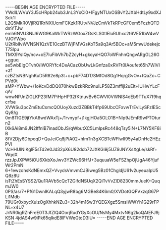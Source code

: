 -----BEGIN AGE ENCRYPTED FILE-----
YWdlLWVuY3J5cHRpb24ub3JnL3YxCi0+IFgyNTUxOSBvY2JXbHdtLy9xdXJSck1l
L2Q5MkR0VjlRQ1RrNXlUcmFCKzk1RUtvNVJzCmVkTkRPcGF0em5FczhQTDdmYTJw
emh6NVU3NlJ6WG9KaWIrTWRzWGoxZGsKLS0tIEluRUhxc2t6VE51bW4wVVJOYWpo
U2tRblIvWVNSN1QzVE1OczBTWjFMVGsKoT5a9q3Ar5BOc+aM5mwUdekejcT7Slpu
TMX9YsIQy/ncv+oE7luFibVh7bZ2cyH+gkoyaHQO7oWFnhnQngvARgGL26G+gguq
ae5wbEIgOTvh0/IWORYfc4DeACazObUwLkGnfza0xRVFt0IAoufet65h7WlVI+zf
czBZtsNBNghKuD5R82e8p3t+c+pbF74DT/SMfOd8Gg1HqrgGvOv+tQaZo+CPVd0t
sMP+YWbw+/1oKcvDdDQ070hkwBzkRRc9nuILP58Z3mffljl2uElt+lUHwYLcFqA/
wnwNPJnZlGLKP23fM7PiHpHP32fKtnuvBv6CWVI0VWNlS4dEb9TTuX7f9hqcrfxe
XVWSu3pcZmEtuCsmcQOUoyXuzd3ZBBkT4fp69UbcCFxvwTrEvlLySFzIEScQy8/g
0m8TIGE9jtYkA8wdWAxTj+/1rvnypf+j1kgjHOa5OLO1B+Nlp9JEmR9wPTOturn2
lXk6Ai8m9JN2lffnlB7inadObJS/qWbutXC5LmIpsRc448qTsy5iN+L7NY5KF8iB
8fV2Djy6DbpoqD+QaJeiCq8jPiA02+hImTn3gXCBTeWFlwII95y4aDnHc2HEzPVl
VcHHUlNIKglF5sTd2e0Jd32pX6U82dcb72JXKGi9j5UZ9JNYXsXgLe/skRf+WqdX
rzzJpJXPW5iOU6XkbXoJwv3YZWc96HfJ+3uquuaW5eFSZhpOjUgA46YjufWr2PmN
6+1ewzohsKdNEmxQZ+VvydsVmvmCJBiweg5Bz01ChgldjU61v2uyeuaIpU5Q8z8U
isTtZhEsSYSS2/Qu1RAVb5cQcTZGlfdNSUqX2QiTvVvZID8230mmJueK+QuqmJW0
0PS/asr7+Pf61DwnIKALqQ3yjwR8bg6MGBe84K6m0/XVDotGQFVxzqG67PLi1Mdb
79UGr0xbycXulzOgXhhkNZu3+32h4m16w3YQEGXgz5SmsIWWYh1G29rFPNL+x4U7
JrNR0igRZhFreE0T3JfZlQ4OorjRudYGyXcOU/NsMy4MxtvN6g2koQAtEFJ9jKSN
4jdAS4w9iPk65qIkdE8lFVWeGtoD3lU=
-----END AGE ENCRYPTED FILE-----
